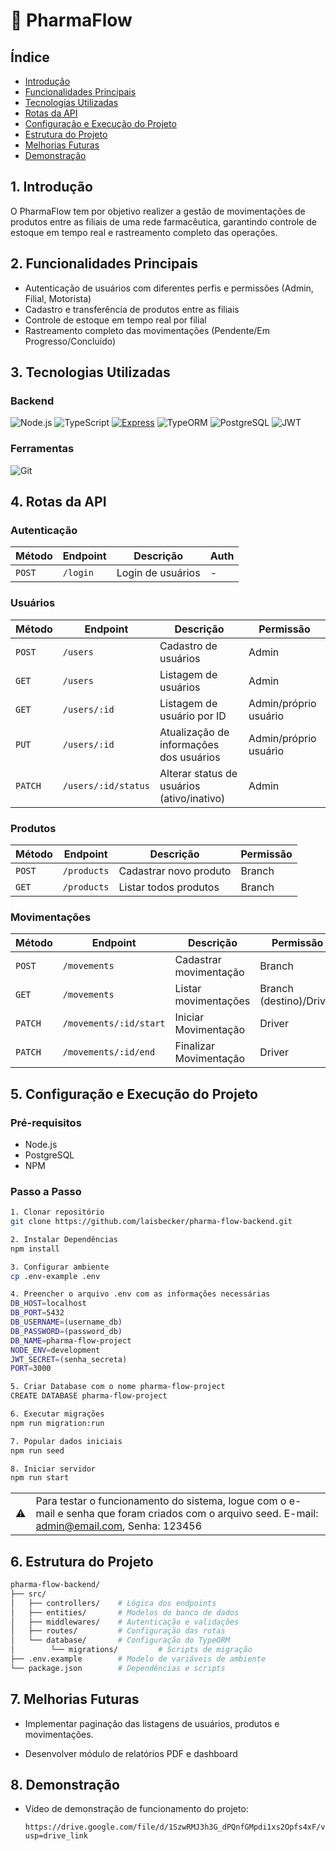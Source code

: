 # 💊 PharmaFlow 

## Índice
- [Introdução](#introducao)
- [Funcionalidades Principais](#funcionalidades-principais)
- [Tecnologias Utilizadas](#tecnologias-utilizadas)
- [Rotas da API](#rotas-da-api)
- [Configuração e Execução do Projeto](#configuracao-e-execucao)
- [Estrutura do Projeto](#estrutura-do-projeto)
- [Melhorias Futuras](#melhorias-futuras)
- [Demonstração](#demonstracao)

## <a id="introducao"></a>1. Introdução
O PharmaFlow tem por objetivo realizer a gestão de movimentações de produtos entre as filiais de uma rede farmacêutica, garantindo controle de estoque em tempo real e rastreamento completo das operações.

##  <a id="funcionalidades-principais"></a>2. Funcionalidades Principais
-  Autenticação de usuários com diferentes perfis e permissões (Admin, Filial, Motorista)
-  Cadastro e transferência de produtos entre as filiais
-  Controle de estoque em tempo real por filial
-  Rastreamento completo das movimentações (Pendente/Em Progresso/Concluído)

## <a id="tecnologias-utilizadas"></a>3. Tecnologias Utilizadas

### Backend
![Node.js](https://img.shields.io/badge/-Node.js-339933?logo=node.js&logoColor=white)
![TypeScript](https://img.shields.io/badge/-TypeScript-3178C6?logo=typescript&logoColor=white)
[![Express](https://img.shields.io/badge/-Express-000000?logo=express&logoColor=white)](https://expressjs.com/)
![TypeORM](https://img.shields.io/badge/-TypeORM-FE0909?logo=typeorm&logoColor=white)
![PostgreSQL](https://img.shields.io/badge/-PostgreSQL-4169E1?logo=postgresql&logoColor=white)
![JWT](https://img.shields.io/badge/-JWT-000000?logo=json-web-tokens&logoColor=white)

### Ferramentas
![Git](https://img.shields.io/badge/-Git-F05032?logo=git&logoColor=white)

## <a id="rotas-da-api"></a>4. Rotas da API

### Autenticação
| Método | Endpoint       | Descrição                | Auth |
|--------|----------------|--------------------------|------|
| `POST` | `/login`       | Login de usuários        | -    |

### Usuários
| Método  | Endpoint            | Descrição                                  | Permissão             |
|---------|---------------------|--------------------------------------------|-----------------------|
| `POST`  | `/users`            | Cadastro de usuários                       | Admin                 |
| `GET`   | `/users`            | Listagem de usuários                       | Admin                 |
| `GET`   | `/users/:id`        | Listagem de usuário por ID                 | Admin/próprio usuário |
| `PUT`   | `/users/:id`        | Atualização de informações dos usuários    | Admin/próprio usuário |
| `PATCH` | `/users/:id/status` | Alterar status de usuários (ativo/inativo) | Admin                 |

### Produtos
| Método | Endpoint        | Descrição                | Permissão     |
|--------|-----------------|--------------------------|---------------|
| `POST` | `/products`     | Cadastrar novo produto   | Branch        |
| `GET`  | `/products`     | Listar todos produtos    | Branch        |

### Movimentações
| Método | Endpoint              | Descrição                  | Permissão               |
|--------|-----------------------|----------------------------|-------------------------|
| `POST` | `/movements`          | Cadastrar movimentação     | Branch                  |
| `GET`  | `/movements`          | Listar movimentações       | Branch (destino)/Driver |
| `PATCH`| `/movements/:id/start`| Iniciar Movimentação       | Driver                  |
| `PATCH`| `/movements/:id/end`  | Finalizar Movimentação     | Driver                  |

##  <a id="configuracao-e-execucao"></a>5. Configuração e Execução do Projeto

### Pré-requisitos
- Node.js
- PostgreSQL
- NPM

### Passo a Passo
```bash
1. Clonar repositório
git clone https://github.com/laisbecker/pharma-flow-backend.git

2. Instalar Dependências
npm install

3. Configurar ambiente
cp .env-example .env

4. Preencher o arquivo .env com as informações necessárias
DB_HOST=localhost
DB_PORT=5432
DB_USERNAME=(username_db)
DB_PASSWORD=(password_db)
DB_NAME=pharma-flow-project
NODE_ENV=development
JWT_SECRET=(senha_secreta)
PORT=3000

5. Criar Database com o nome pharma-flow-project
CREATE DATABASE pharma-flow-project

6. Executar migrações
npm run migration:run

7. Popular dados iniciais
npm run seed

8. Iniciar servidor
npm run start
```
|   |   |
|---|---|
| ⚠️ | Para testar o funcionamento do sistema, logue com o e-mail e senha que foram criados com o arquivo seed. E-mail: admin@email.com, Senha: 123456 |

## <a id="estrutura-do-projeto"></a>6. Estrutura do Projeto
```bash
pharma-flow-backend/
├── src/
│   ├── controllers/    # Lógica dos endpoints
│   ├── entities/       # Modelos do banco de dados
│   ├── middlewares/    # Autenticação e validações
│   ├── routes/         # Configuração das rotas
│   └── database/       # Configuração do TypeORM
│        └── migrations/         # Scripts de migração
├── .env.example        # Modelo de variáveis de ambiente
└── package.json        # Dependências e scripts
```

## <a id="melhorias-futuras"></a>7. Melhorias Futuras

- Implementar paginação das listagens de usuários, produtos e movimentações.

- Desenvolver módulo de relatórios PDF e dashboard

## <a id="demonstracao"></a>8. Demonstração

- Vídeo de demonstração de funcionamento do projeto:

      https://drive.google.com/file/d/1SzwRMJ3h3G_dPQnfGMpdi1xs2Opfs4xF/view?usp=drive_link

  
